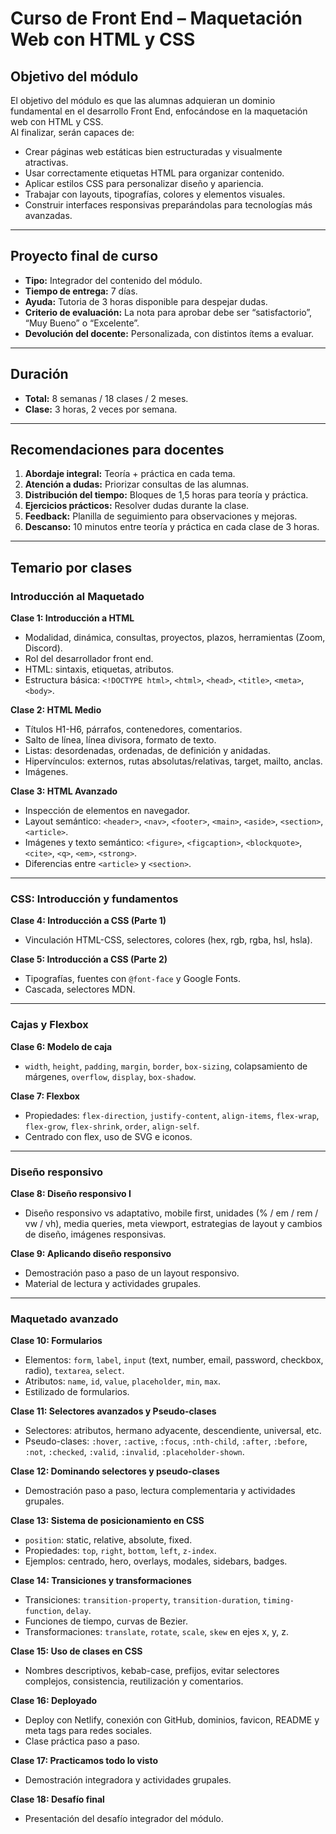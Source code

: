 # Curso de Front End – Maquetación Web con HTML y CSS

## Objetivo del módulo
El objetivo del módulo es que las alumnas adquieran un dominio fundamental en el desarrollo Front End, enfocándose en la maquetación web con HTML y CSS.  
Al finalizar, serán capaces de:  
- Crear páginas web estáticas bien estructuradas y visualmente atractivas.  
- Usar correctamente etiquetas HTML para organizar contenido.  
- Aplicar estilos CSS para personalizar diseño y apariencia.  
- Trabajar con layouts, tipografías, colores y elementos visuales.  
- Construir interfaces responsivas preparándolas para tecnologías más avanzadas.  

---

## Proyecto final de curso
- **Tipo:** Integrador del contenido del módulo.  
- **Tiempo de entrega:** 7 días.  
- **Ayuda:** Tutoria de 3 horas disponible para despejar dudas.  
- **Criterio de evaluación:** La nota para aprobar debe ser “satisfactorio”, “Muy Bueno” o “Excelente”.  
- **Devolución del docente:** Personalizada, con distintos ítems a evaluar.  

---

## Duración
- **Total:** 8 semanas / 18 clases / 2 meses.  
- **Clase:** 3 horas, 2 veces por semana.  

---

## Recomendaciones para docentes
1. **Abordaje integral:** Teoría + práctica en cada tema.  
2. **Atención a dudas:** Priorizar consultas de las alumnas.  
3. **Distribución del tiempo:** Bloques de 1,5 horas para teoría y práctica.  
4. **Ejercicios prácticos:** Resolver dudas durante la clase.  
5. **Feedback:** Planilla de seguimiento para observaciones y mejoras.  
6. **Descanso:** 10 minutos entre teoría y práctica en cada clase de 3 horas.  

---

## Temario por clases

### Introducción al Maquetado
**Clase 1: Introducción a HTML**  
- Modalidad, dinámica, consultas, proyectos, plazos, herramientas (Zoom, Discord).  
- Rol del desarrollador front end.  
- HTML: sintaxis, etiquetas, atributos.  
- Estructura básica: `<!DOCTYPE html>`, `<html>`, `<head>`, `<title>`, `<meta>`, `<body>`.  

**Clase 2: HTML Medio**  
- Títulos H1-H6, párrafos, contenedores, comentarios.  
- Salto de línea, línea divisora, formato de texto.  
- Listas: desordenadas, ordenadas, de definición y anidadas.  
- Hipervínculos: externos, rutas absolutas/relativas, target, mailto, anclas.  
- Imágenes.  

**Clase 3: HTML Avanzado**  
- Inspección de elementos en navegador.  
- Layout semántico: `<header>`, `<nav>`, `<footer>`, `<main>`, `<aside>`, `<section>`, `<article>`.  
- Imágenes y texto semántico: `<figure>`, `<figcaption>`, `<blockquote>`, `<cite>`, `<q>`, `<em>`, `<strong>`.  
- Diferencias entre `<article>` y `<section>`.  

---

### CSS: Introducción y fundamentos
**Clase 4: Introducción a CSS (Parte 1)**  
- Vinculación HTML-CSS, selectores, colores (hex, rgb, rgba, hsl, hsla).  

**Clase 5: Introducción a CSS (Parte 2)**  
- Tipografías, fuentes con `@font-face` y Google Fonts.  
- Cascada, selectores MDN.  

---

### Cajas y Flexbox
**Clase 6: Modelo de caja**  
- `width`, `height`, `padding`, `margin`, `border`, `box-sizing`, colapsamiento de márgenes, `overflow`, `display`, `box-shadow`.  

**Clase 7: Flexbox**  
- Propiedades: `flex-direction`, `justify-content`, `align-items`, `flex-wrap`, `flex-grow`, `flex-shrink`, `order`, `align-self`.  
- Centrado con flex, uso de SVG e iconos.  

---

### Diseño responsivo
**Clase 8: Diseño responsivo I**  
- Diseño responsivo vs adaptativo, mobile first, unidades (% / em / rem / vw / vh), media queries, meta viewport, estrategias de layout y cambios de diseño, imágenes responsivas.  

**Clase 9: Aplicando diseño responsivo**  
- Demostración paso a paso de un layout responsivo.  
- Material de lectura y actividades grupales.  

---

### Maquetado avanzado
**Clase 10: Formularios**  
- Elementos: `form`, `label`, `input` (text, number, email, password, checkbox, radio), `textarea`, `select`.  
- Atributos: `name`, `id`, `value`, `placeholder`, `min`, `max`.  
- Estilizado de formularios.  

**Clase 11: Selectores avanzados y Pseudo-clases**  
- Selectores: atributos, hermano adyacente, descendiente, universal, etc.  
- Pseudo-clases: `:hover`, `:active`, `:focus`, `:nth-child`, `:after`, `:before`, `:not`, `:checked`, `:valid`, `:invalid`, `:placeholder-shown`.  

**Clase 12: Dominando selectores y pseudo-clases**  
- Demostración paso a paso, lectura complementaria y actividades grupales.  

**Clase 13: Sistema de posicionamiento en CSS**  
- `position`: static, relative, absolute, fixed.  
- Propiedades: `top`, `right`, `bottom`, `left`, `z-index`.  
- Ejemplos: centrado, hero, overlays, modales, sidebars, badges.  

**Clase 14: Transiciones y transformaciones**  
- Transiciones: `transition-property`, `transition-duration`, `timing-function`, `delay`.  
- Funciones de tiempo, curvas de Bezier.  
- Transformaciones: `translate`, `rotate`, `scale`, `skew` en ejes x, y, z.  

**Clase 15: Uso de clases en CSS**  
- Nombres descriptivos, kebab-case, prefijos, evitar selectores complejos, consistencia, reutilización y comentarios.  

**Clase 16: Deployado**  
- Deploy con Netlify, conexión con GitHub, dominios, favicon, README y meta tags para redes sociales.  
- Clase práctica paso a paso.  

**Clase 17: Practicamos todo lo visto**  
- Demostración integradora y actividades grupales.  

**Clase 18: Desafío final**  
- Presentación del desafío integrador del módulo.

